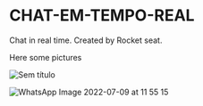 # CHAT-EM-TEMPO-REAL
Chat in real time. Created by Rocket seat.

Here some pictures






![Sem título](https://user-images.githubusercontent.com/81423690/178111516-cf0d5d7f-b4de-4575-8609-0e682698a832.png)








![WhatsApp Image 2022-07-09 at 11 55 15](https://user-images.githubusercontent.com/81423690/178111400-ab1149c3-1f2b-4b35-b89a-15d77fad9554.jpeg)
